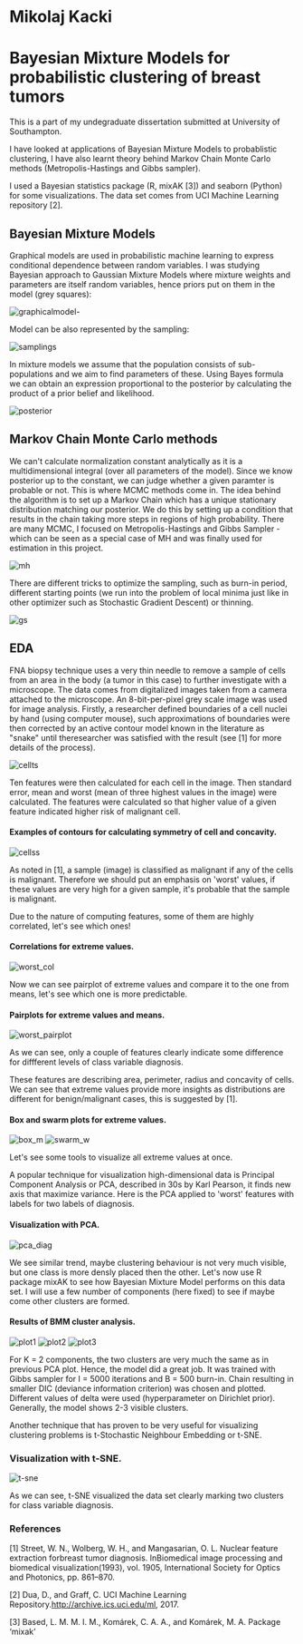 # Mikolaj Kacki

# Bayesian Mixture Models for probabilistic clustering of breast tumors 

 This is a part of my undegraduate dissertation submitted at University of Southampton. 
 
 I have looked at applications of Bayesian Mixture Models to probablistic clustering, I have also learnt theory behind Markov Chain Monte Carlo methods (Metropolis-Hastings and Gibbs sampler).
 
 I used a Bayesian statistics package (R, mixAK [3]) and seaborn (Python) for some visualizations.
 The data set comes from UCI Machine Learning repository [2]. 
 
## Bayesian Mixture Models

 Graphical models are used in probabilistic machine learning to express conditional dependence between random variables. I was studying Bayesian approach to Gaussian Mixture Models where mixture weights and parameters are itself random variables, hence priors put on them in the model (grey squares):
 
 ![graphicalmodel-](https://user-images.githubusercontent.com/57573839/98443181-a1502480-2101-11eb-8ea4-85f3248be926.JPG)
 
 Model can be also represented by the sampling:
 
 ![samplings](https://user-images.githubusercontent.com/57573839/98443212-dd838500-2101-11eb-8a6a-b6645dc3eda3.JPG)
 
 In mixture models we assume that the population consists of sub-populations and we aim to find parameters of these. Using Bayes formula we can obtain an expression proportional to the posterior by calculating the product of a prior belief and likelihood.
 
 ![posterior](https://user-images.githubusercontent.com/57573839/98443193-be84f300-2101-11eb-90c4-83296e92e25e.JPG)

## Markov Chain Monte Carlo methods

We can't calculate normalization constant analytically as it is a multidimensional integral (over all parameters of the model). Since we know posterior up to the constant, we can judge whether a given paramter is probable or not. This is where MCMC methods come in. The idea behind the algorithm is to set up a Markov Chain which has a unique stationary distribution matching our posterior. We do this by setting up a condition that results in the chain taking more steps in regions of high probability. There are many MCMC, I focused on Metropolis-Hastings and Gibbs Sampler - which can be seen as a special case of MH and was finally used for estimation in this project. 

 ![mh](https://user-images.githubusercontent.com/57573839/98443511-9b5b4300-2103-11eb-8ecf-c37832fdb48c.JPG)


There are different tricks to optimize the sampling, such as burn-in period, different starting points (we run into the problem of local minima just like in other optimizer such as Stochastic Gradient Descent) or thinning. 
 
![gs](https://user-images.githubusercontent.com/57573839/98443546-d1002c00-2103-11eb-8189-77bd3d3ccf30.JPG)

## EDA

FNA biopsy technique uses a very thin needle to remove a sample of cells from an area in the body (a tumor in this case) to further investigate with a microscope. 
The data comes from digitalized images taken from a camera attached to the microscope. An 8-bit-per-pixel grey scale image was used for image analysis. Firstly,
a researcher defined boundaries of a cell nuclei by hand (using computer mouse), such approximations of boundaries were then corrected by an active contour model
known in the literature as "snake" until theresearcher was satisfied with the result (see [1] for more details of the process).

![cellts](https://user-images.githubusercontent.com/57573839/98443225-f2f8af00-2101-11eb-9394-a80dedeaf2a5.JPG)

Ten features were then calculated for each cell in the image. Then standard error, mean and worst (mean of three highest values in the image) were calculated. The features were
calculated so that higher value of a given feature indicated higher risk of malignant cell. 

#### Examples of contours for calculating symmetry of cell and concavity.
![cellss](https://user-images.githubusercontent.com/57573839/86353709-f964af00-bc67-11ea-9ba6-edbd80140429.jpg)

As noted in [1], a sample (image) is classified as malignant if any of the cells is malignant. Therefore we should put an emphasis on 'worst' values, if these values are very high for a given sample, it's probable that the sample is malignant. 

Due to the nature of computing features, some of them are highly correlated, let's see which ones!

#### Correlations for extreme values.
![worst_col](https://user-images.githubusercontent.com/57573839/86380986-11025e80-bc8d-11ea-818b-232806323051.JPG)

Now we can see pairplot of extreme values and compare it to the one from means, let's see which one is more predictable.

#### Pairplots for extreme values and means.
![worst_pairplot](https://user-images.githubusercontent.com/57573839/86376096-ced61e80-bc86-11ea-9c22-da3b21254c41.jpg)

As we can see, only a couple of features clearly indicate some difference for diffferent levels of class variable diagnosis. 

These features are describing area, perimeter, radius and concavity of cells. We can see that extreme values provide more insights as distributions are different for benign/malignant cases, this is suggested by [1].

#### Box and swarm plots for extreme values.
![box_m](https://user-images.githubusercontent.com/57573839/86377756-047c0700-bc89-11ea-8d31-49ca1e240903.jpg)
![swarm_w](https://user-images.githubusercontent.com/57573839/86377772-0a71e800-bc89-11ea-97eb-401f485f42d7.jpg)

Let's see some tools to visualize all extreme values at once.

 A popular technique for visualization high-dimensional data is Principal Component Analysis or PCA, described in 30s by Karl Pearson, it finds new axis that maximize variance.
 Here is the PCA applied to 'worst' features with labels for two labels of diagnosis.
 
#### Visualization with PCA.

![pca_diag](https://user-images.githubusercontent.com/57573839/86445695-1c986880-bd13-11ea-8d01-4f15ffd86853.png)

We see similar trend, maybe clustering behaviour is not very much visible, but one class is more densly placed then the other.
Let's now use R package mixAK to see how Bayesian Mixture Model performs on this data set. I will use a few number of components (here fixed) to see if maybe come other clusters are formed.

#### Results of BMM cluster analysis. 
![plot1](https://user-images.githubusercontent.com/57573839/86454331-5f603d80-bd1f-11ea-987d-43d40cd48aef.png)
![plot2](https://user-images.githubusercontent.com/57573839/86454340-5ff8d400-bd1f-11ea-8b36-7a9cacb0a4d1.png)
![plot3](https://user-images.githubusercontent.com/57573839/86454341-60916a80-bd1f-11ea-8b81-62083123a1b8.png)

For K = 2 components, the two clusters are very much the same as in previous PCA plot. Hence, the model did a great job. It was trained with Gibbs sampler for I = 5000 iterations and B = 500 burn-in. Chain resulting in smaller DIC (deviance information criterion) was chosen and plotted. Different values of delta were used (hyperparameter on Dirichlet prior). Generally, the model shows 2-3 visible clusters. 

Another technique that has proven to be very useful for visualizing clustering problems is t-Stochastic Neighbour Embedding or t-SNE.

### Visualization with t-SNE.
![t-sne](https://user-images.githubusercontent.com/57573839/86388045-5e35fe80-bc94-11ea-8cb5-547dc3300f6b.jpg)

As we can see, t-SNE visualized the data set clearly marking two clusters for class variable diagnosis.

### References

[1] Street, W. N., Wolberg, W. H., and Mangasarian, O. L. Nuclear feature extraction forbreast tumor diagnosis. InBiomedical 
image processing and biomedical visualization(1993), vol. 1905, International Society for Optics and Photonics, pp. 861–870.

[2] Dua, D., and Graff, C. UCI Machine Learning Repository.http://archive.ics.uci.edu/ml, 2017.

[3] Based, L. M. M. I. M., Komárek, C. A. A., and Komárek, M. A. Package ‘mixak’
